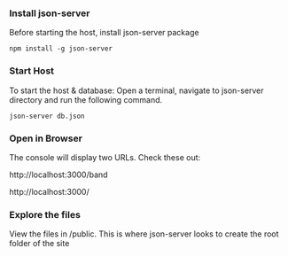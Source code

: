 ### Install json-server

Before starting the host, install json-server package

    npm install -g json-server

### Start Host

To start the host & database: Open a terminal, navigate to json-server directory and run the following command.

    json-server db.json

### Open in Browser

The console will display two URLs.
Check these out:

http://localhost:3000/band

http://localhost:3000/

### Explore the files 

View the files in /public. This is where json-server looks to create the root folder of the site

